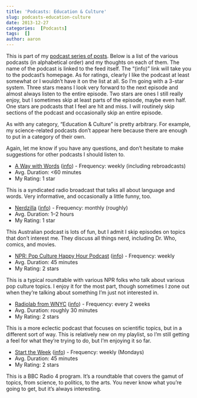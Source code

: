 ```yaml
---
title: 'Podcasts: Education & Culture'
slug: podcasts-education-culture
date: 2013-12-27
categories:  [Podcasts]
tags:  []
author: aaron
---
```


This is part of my [podcast series of posts](../podcasts-what-im-listening-to "Podcasts: What I’m Listening To"). Below is a list of the various podcasts (in alphabetical order) and my thoughts on each of them. The name of the podcast is linked to the feed itself. The “(info)” link will take you to the podcast’s homepage. As for ratings, clearly I like the podcast at least somewhat or I wouldn’t have it on the list at all. So I’m going with a 3-star system. Three stars means I look very forward to the next episode and almost always listen to the entire episode. Two stars are ones I still really enjoy, but I sometimes skip at least parts of the episode, maybe even half. One stars are podcasts that I feel are hit and miss. I will routinely skip sections of the podcast and occasionally skip an entire episode.

As with any category, “Education & Culture” is pretty arbitrary. For example, my science-related podcasts don’t appear here because there are enough to put in a category of their own.

Again, let me know if you have any questions, and don’t hesitate to make suggestions for other podcasts I should listen to.

- [A Way with Words](http://feeds.waywordradio.org/awwwpodcast) ([info](http://www.waywordradio.org/)) - Frequency: weekly (including rebroadcasts)
- Avg. Duration: <60 minutes
- My Rating: 1 star

This is a syndicated radio broadcast that talks all about language and words. Very informative, and occasionally a little funny, too.

- [Nerdzilla](http://www.abc.net.au/local/podcasts/nerdzilla.xml) ([info](http://www.abc.net.au/hobart/nerdzilla/)) - Frequency: monthly (roughly)
- Avg. Duration: 1–2 hours
- My Rating: 1 star

This Australian podcast is lots of fun, but I admit I skip episodes on topics that don’t interest me. They discuss all things nerd, including Dr. Who, comics, and movies.

- [NPR: Pop Culture Happy Hour Podcast](http://www.npr.org/rss/podcast.php?id=510282) ([info](http://www.npr.org/templates/story/story.php?storyId=129472378)) - Frequency: weekly
- Avg. Duration: 45 minutes
- My Rating: 2 stars

This is a typical roundtable with various NPR folks who talk about various pop culture topics. I enjoy it for the most part, though sometimes I zone out when they’re talking about something I’m just not interested in.

- [Radiolab from WNYC](http://feeds.wnyc.org/radiolab) ([info](http://www.radiolab.org/)) - Frequency: every 2 weeks
- Avg. Duration: roughly 30 minutes
- My Rating: 2 stars

This is a more eclectic podcast that focuses on scientific topics, but in a different sort of way. This is relatively new on my playlist, so I’m still getting a feel for what they’re trying to do, but I’m enjoying it so far.

- [Start the Week](http://downloads.bbc.co.uk/podcasts/radio4/stw/rss.xml) ([info](http://www.bbc.co.uk/programmes/b006r9xr)) - Frequency: weekly (Mondays)
- Avg. Duration: 45 minutes
- My Rating: 2 stars

This is a BBC Radio 4 program. It’s a roundtable that covers the gamut of topics, from science, to politics, to the arts. You never know what you’re going to get, but it’s always interesting.
